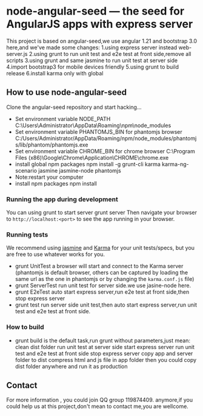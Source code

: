 # node-angular-seed — the seed for AngularJS apps with express server

This project is based on angular-seed,we use angular 1.21 and bootstrap 3.0 here,and we've made some changes:
1.using express server instead web-server.js
2.using grunt to run unit test and e2e test at front side,remove all scripts
3.using grunt and same jasmine to run unit test at server side
4.import bootstrap3 for mobile devices friendly
5.using grunt to build release
6.install karma only with global

## How to use node-angular-seed

Clone the angular-seed repository and start hacking...

* Set environment variable NODE_PATH
    C:\Users\Administrator\AppData\Roaming\npm\node_modules
* Set environment variable PHANTOMJS_BIN for phantomjs browser
    C:/Users/Administrator/AppData/Roaming/npm/node_modules/phantomjs/lib/phantom/phantomjs.exe
* Set environment variable CHROME_BIN for chrome browser
    C:\Program Files (x86)\Google\Chrome\Application\CHROME\chrome.exe
* install global npm packages
npm install -g grunt-cli karma karma-ng-scenario jasmine jasmine-node phantomjs
* Note:restart your computer
* install npm packages
    npm install


### Running the app during development

You can using grunt to start server
    grunt server
Then navigate your browser to `http://localhost:<port>` to see the app running in your browser.


### Running tests

We recommend using [jasmine](http://pivotal.github.com/jasmine/) and
[Karma](http://karma-runner.github.io) for your unit tests/specs, but you are free
to use whatever works for you.

* grunt UnitTest
    a browser will start and connect to the Karma server (phantomjs is default browser, others can be captured by loading
  the same url as the one in phantomjs or by changing the `karma.conf.js` file)
* grunt ServerTest
    run unit test for server side.we use jasine-node here.
* grunt E2eTest
    auto start express server,run e2e test at front side,then stop express server
* grunt test
    run server side unit test,then auto start express server,run unit test and e2e test at front side.


### How to build

*  grunt
build is the default task,run grunt without parameters,just mean:
 clean dist folder
 run unit test at server side
 start express server
 run unit test and e2e test at front side
 stop express server
 copy app and server folder to dist
 compress html and js file in app folder
 then you could copy dist folder anywhere and run it as production


## Contact

For more information , you could join QQ group 119874409.
anymore,if you could help us at this project,don't mean to contact me,you are wellcome.

